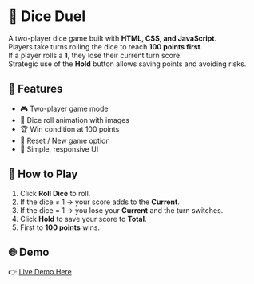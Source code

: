 # 🎲 Dice Duel

A two-player dice game built with **HTML, CSS, and JavaScript**.  
Players take turns rolling the dice to reach **100 points first**.  
If a player rolls a **1**, they lose their current turn score.  
Strategic use of the **Hold** button allows saving points and avoiding risks.

## 🚀 Features

- 🎮 Two-player game mode
- 🎲 Dice roll animation with images
- 🏆 Win condition at 100 points
- 🔁 Reset / New game option
- 🎨 Simple, responsive UI

## 🎯 How to Play

1. Click **Roll Dice** to roll.
2. If the dice ≠ 1 → your score adds to the **Current**.
3. If the dice = 1 → you lose your **Current** and the turn switches.
4. Click **Hold** to save your score to **Total**.
5. First to **100 points** wins.

## 🌐 Demo

👉 [Live Demo Here](https://dice-duel-dice.netlify.app/)
